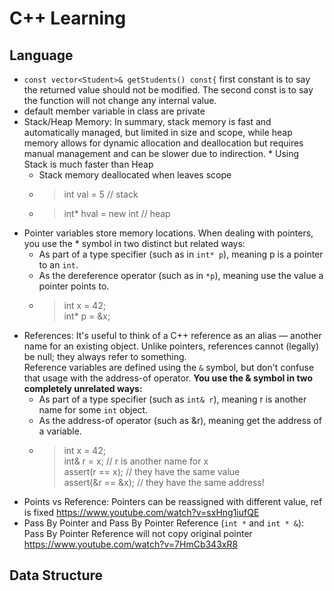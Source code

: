 # C++ Learning
## Language
* ```const vector<Student>& getStudents() const{``` first constant is to say the returned value should not be modified. 
The second const is to say the function will not change any internal value.
* default member variable in class are private
* Stack/Heap Memory: In summary, stack memory is fast and automatically managed, but limited in size and scope, while heap memory allows for dynamic allocation and deallocation but requires manual management and can be slower due to indirection.
      * Using Stack is much faster than Heap
    * Stack memory deallocated when leaves scope
    * > int val = 5 // stack
    * > int* hval = new int // heap
* Pointer variables store memory locations. When dealing with pointers, you use the * symbol in two distinct but related ways:
  * As part of a type specifier (such as in ```int* p```), meaning p is a pointer to an ```int```.
  * As the dereference operator (such as in ```*p```), meaning use the value a pointer points to.
  * > int x = 42;\
      int* p = &x;
* References: It's useful to think of a C++ reference as an alias — another name for an existing object. Unlike pointers, references cannot (legally) be null; they always refer to something.\
  Reference variables are defined using the ```&``` symbol, but don't confuse that usage with the address-of operator. **You use the & symbol in two completely unrelated ways:**
  * As part of a type specifier (such as ```int& r```), meaning r is another name for some ```int``` object.
  * As the address-of operator (such as &r), meaning get the address of a variable.
  * > int x = 42;\
      int& r = x;        // r is another name for x\
      assert(r == x);    // they have the same value\
      assert(&r == &x);  // they have the same address!
* Points vs Reference: Pointers can be reassigned with different value, ref is fixed 
  https://www.youtube.com/watch?v=sxHng1iufQE
* Pass By Pointer and Pass By Pointer Reference (```int *``` and ```int * &```): 
    Pass By Pointer Reference will not copy original pointer
    https://www.youtube.com/watch?v=7HmCb343xR8
## Data Structure